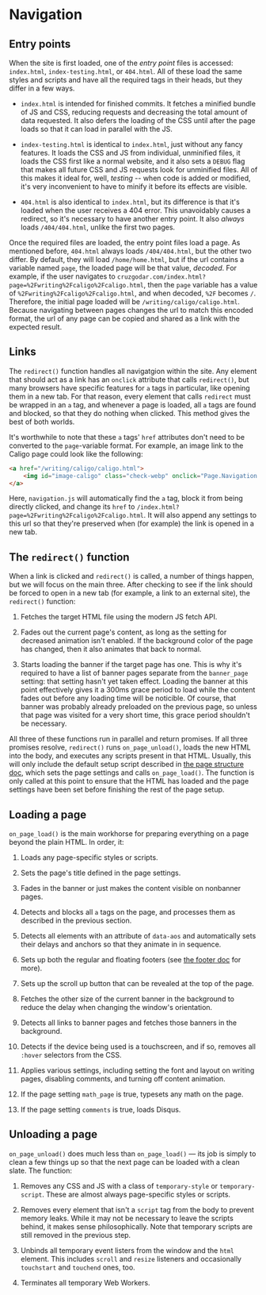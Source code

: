 # Navigation



## Entry points

When the site is first loaded, one of the *entry point* files is accessed: `index.html`, `index-testing.html`, or `404.html`. All of these load the same styles and scripts and have all the required tags in their heads, but they differ in a few ways.

- `index.html` is intended for finished commits. It fetches a minified bundle of JS and CSS, reducing requests and decreasing the total amount of data requested. It also defers the loading of the CSS until after the page loads so that it can load in parallel with the JS.

- `index-testing.html` is identical to `index.html`, just without any fancy features. It loads the CSS and JS from individual, unminified files, it loads the CSS first like a normal website, and it also sets a `DEBUG` flag that makes all future CSS and JS requests look for unminified files. All of this makes it ideal for, well, *testing* -- when code is added or modified, it's very inconvenient to have to minify it before its effects are visible.

- `404.html` is also identical to `index.html`, but its difference is that it's loaded when the user receives a 404 error. This unavoidably causes a redirect, so it's necessary to have another entry point. It also *always* loads `/404/404.html`, unlike the first two pages.

Once the required files are loaded, the entry point files load a page. As mentioned before, `404.html` always loads `/404/404.html`, but the other two differ. By default, they will load `/home/home.html`, but if the url contains a variable named `page`, the loaded page will be that value, *decoded*. For example, if the user navigates to `cruzgodar.com/index.html?page=%2Fwriting%2Fcaligo%2Fcaligo.html`, then the `page` variable has a value of `%2Fwriting%2Fcaligo%2Fcaligo.html`, and when decoded, `%2F` becomes `/`. Therefore, the initial page loaded will be `/writing/caligo/caligo.html`. Because navigating between pages changes the url to match this encoded format, the url of any page can be copied and shared as a link with the expected result.



## Links

The `redirect()` function handles all navigatgion within the site. Any element that should act as a link has an `onclick` attribute that calls `redirect()`, but many browsers have specific features for `a` tags in particular, like opening them in a new tab. For that reason, every element that calls `redirect` must be wrapped in an `a` tag, and whenever a page is loaded, all `a` tags are found and blocked, so that they do nothing when clicked. This method gives the best of both worlds.

It's worthwhile to note that these `a` tags' `href` attributes don't need to be converted to the `page`-variable format. For example, an image link to the Caligo page could look like the following:

```html
<a href="/writing/caligo/caligo.html">
	<img id="image-caligo" class="check-webp" onclick="Page.Navigation.redirect('/writing/caligo/caligo.html')" src="" alt="Caligo"></img>
</a>
```

Here, `navigation.js` will automatically find the `a` tag, block it from being directly clicked, and change its `href` to `/index.html?page=%2Fwriting%2Fcaligo%2Fcaligo.html`. It will also append any settings to this url so that they're preserved when (for example) the link is opened in a new tab.



## The `redirect()` function

When a link is clicked and `redirect()` is called, a number of things happen, but we will focus on the main three. After checking to see if the link should be forced to open in a new tab (for example, a link to an external site), the `redirect()` function:

1. Fetches the target HTML file using the modern JS fetch API.

2. Fades out the current page's content, as long as the setting for decreased animation isn't enabled. If the background color of the page has changed, then it also animates that back to normal.

3. Starts loading the banner if the target page has one. This is why it's required to have a list of banner pages separate from the `banner_page` setting: that setting hasn't yet taken effect. Loading the banner at this point effectively gives it a 300ms grace period to load while the content fades out before any loading time will be noticible. Of course, that banner was probably already preloaded on the previous page, so unless that page was visited for a very short time, this grace period shouldn't be necessary.

All three of these functions run in parallel and return promises. If all three promises resolve, `redirect()` runs `on_page_unload()`, loads the new HTML into the body, and executes any scripts present in that HTML. Usually, this will only include the default setup script described in [the page structure doc](https://github.com/90259025/90259025.github.io/blob/master/docs/page-structure.md), which sets the page settings and calls `on_page_load()`. The function is only called at this point to ensure that the HTML has loaded and the page settings have been set before finishing the rest of the page setup.



## Loading a page

`on_page_load()` is the main workhorse for preparing everything on a page beyond the plain HTML. In order, it:

1. Loads any page-specific styles or scripts.

2. Sets the page's title defined in the page settings.

3. Fades in the banner or just makes the content visible on nonbanner pages.

4. Detects and blocks all `a` tags on the page, and processes them as described in the previous section.

5. Detects all elements with an attribute of `data-aos` and automatically sets their delays and anchors so that they animate in in sequence.

6. Sets up both the regular and floating footers (see [the footer doc](https://github.com/90259025/90259025.github.io/blob/master/docs/footer.md) for more).

7. Sets up the scroll up button that can be revealed at the top of the page.

8. Fetches the other size of the current banner in the background to reduce the delay when changing the window's orientation.

9. Detects all links to banner pages and fetches those banners in the background.

10. Detects if the device being used is a touchscreen, and if so, removes all `:hover` selectors from the CSS.

11. Applies various settings, including setting the font and layout on writing pages, disabling comments, and turning off content animation.

12. If the page setting `math_page` is true, typesets any math on the page.

13. If the page setting `comments` is true, loads Disqus.



## Unloading a page

`on_page_unload()` does much less than `on_page_load()` — its job is simply to clean a few things up so that the next page can be loaded with a clean slate. The function:

1. Removes any CSS and JS with a class of `temporary-style` or `temporary-script`. These are almost always page-specific styles or scripts.

2. Removes every element that isn't a `script` tag from the body to prevent memory leaks. While it may not be necessary to leave the scripts behind, it makes sense philosophically. Note that temporary scripts are still removed in the previous step.

3. Unbinds all temporary event listers from the window and the `html` element. This includes `scroll` and `resize` listeners and occasionally `touchstart` and `touchend` ones, too.

4. Terminates all temporary Web Workers.